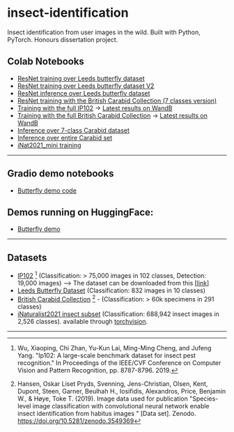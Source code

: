 # insect-identification
Insect identification from user images in the wild. Built with Python, PyTorch. Honours dissertation project.


## Colab Notebooks
- [ResNet training over Leeds butterfly dataset](https://colab.research.google.com/drive/1JqHID3-KIvsfbumllTjkLdK874SsaJNE?usp=sharing)
- [ResNet training over Leeds butterfly dataset V2](https://colab.research.google.com/drive/1NaDv2CKRmSXBhmNzefaneiW2hQF0qy_T?usp=sharing)
- [ResNet inference over Leeds butterfly dataset](https://colab.research.google.com/drive/1c8VLUCzBIN1YQsZRbxZehzIvayy_TLSO?usp=sharing)
- [ResNet training with the British Carabid Collection (7 classes version)](https://colab.research.google.com/drive/16oIcx00ae0xaplaCDcvFyCOrd8zcLKLM?usp=sharing)
- [Training with the full IP102](https://colab.research.google.com/drive/1uCMSaN3Xq_CiHeduMSPDhU1hi-STMkER?usp=sharing) -> [Latest results on WandB](https://wandb.ai/mawady-stirling/insect_IP102)
- [Training with the full British Carabid Collection](https://colab.research.google.com/drive/1d4mfJhuquR0AEMNnJK8Xet-4_RD8ooCW?usp=sharing) -> [Latest results on WandB](https://wandb.ai/mawady-stirling/insect_carabids/overview)
- [Inference over 7-class Carabid dataset](https://colab.research.google.com/drive/1lhOWyEJ9Y9N2nN4qeGGJ5_ISNnAHv8Bm?usp=sharing)
- [Inference over entire Carabid set](https://colab.research.google.com/drive/1lhOWyEJ9Y9N2nN4qeGGJ5_ISNnAHv8Bm)
- [iNat2021_mini training](https://colab.research.google.com/drive/14YRnjzAJ7hm8F8V9S6lCQ3I0ZxQIWYEp) 
---
## Gradio demo notebooks
- [Butterfly demo code](https://colab.research.google.com/drive/1bfiqPwL-ueeRDCy_Atl-fmKfhHYo0KnS?usp=sharing)
## Demos running on HuggingFace:
- [Butterfly demo](https://huggingface.co/spaces/ttheland/demo-butterfly-spaces)
---
## Datasets
- [IP102](https://github.com/xpwu95/IP102) [^1] (Classification: > 75,000 images in 102 classes, Detection: 19,000 images) --> The dataset can be downloaded from this [[link](https://drive.google.com/drive/folders/1svFSy2Da3cVMvekBwe13mzyx38XZ9xWo?usp=sharing)]
- [Leeds Butterfly Dataset](http://www.josiahwang.com/dataset/leedsbutterfly/) (Classification: 832 images in 10 classes)
- [British Carabid Collection](https://zenodo.org/record/3549369#.XvI_jMfVLIU) [^2] - (Classification: > 60k specimens in 291 classes)
- [iNaturalist2021 insect subset](https://github.com/visipedia/inat_comp/tree/master/2021) (Classification: 688,942 insect images in 2,526 classes). available through [torchvision](https://pytorch.org/vision/stable/datasets.html#inaturalist).

---

[^1]: Wu, Xiaoping, Chi Zhan, Yu-Kun Lai, Ming-Ming Cheng, and Jufeng Yang. "Ip102: A large-scale benchmark dataset for insect pest recognition." In Proceedings of the IEEE/CVF Conference on Computer Vision and Pattern Recognition, pp. 8787-8796. 2019.
[^2]: Hansen, Oskar Liset Pryds, Svenning, Jens-Christian, Olsen, Kent, Dupont, Steen, Garner, Beulhah H., Iosifidis, Alexandros, Price, Benjamin W., & Høye, Toke T. (2019). Image data used for publication "Species-level image classification with convolutional neural network enable insect identification from habitus images " [Data set]. Zenodo. https://doi.org/10.5281/zenodo.3549369
